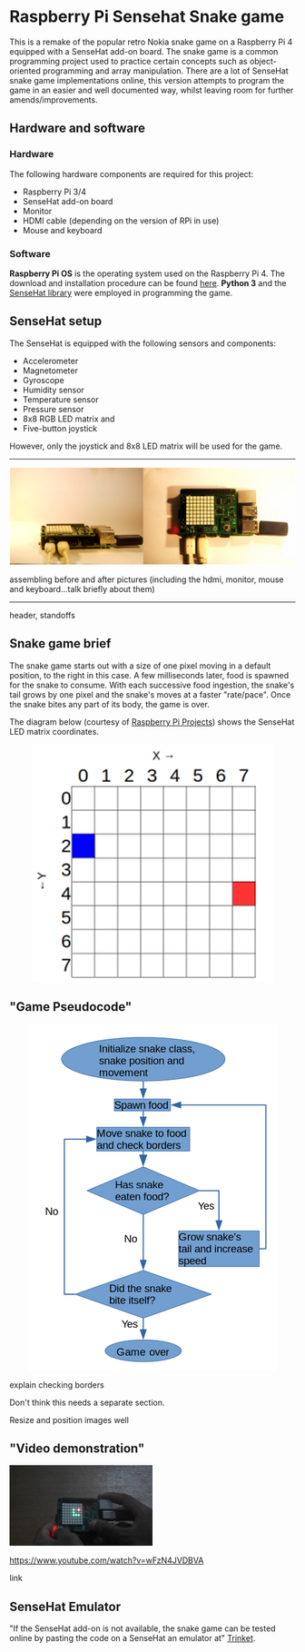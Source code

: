 # Raspberry Pi Sensehat Snake game

This is a remake of the popular retro Nokia snake game on a Raspberry Pi 4 equipped with a SenseHat add-on board. The snake game is a common programming project
used to practice certain concepts such as object-oriented programming and array manipulation. There are a lot of SenseHat snake game
implementations online, this version attempts to program the game in an easier and well documented way, whilst leaving room for further amends/improvements.

## Hardware and software

### Hardware

The following hardware components are required for this project:

- Raspberry Pi 3/4
- SenseHat add-on board
- Monitor
- HDMI cable (depending on the version of RPi in use)
- Mouse and keyboard

### Software

**Raspberry Pi OS** is the operating system used on the Raspberry Pi 4. The download and installation procedure can be found [here](https://www.raspberrypi.org/software/). **Python 3** and the [SenseHat library](https://projects.raspberrypi.org/en/projects/getting-started-with-the-sense-hat/1) were employed in programming the game.

## SenseHat setup

The SenseHat is equipped with the following sensors and components:

- Accelerometer
- Magnetometer
- Gyroscope
- Humidity sensor
- Temperature sensor
- Pressure sensor
- 8x8 RGB LED matrix and
- Five-button joystick

However, only the joystick and 8x8 LED matrix will be used for the game.

---
<p align="center">
  <img src=images/sensehat_assembled.png>
</p>
assembling before and after pictures (including the hdmi, monitor, mouse and keyboard...talk briefly about them)

---
header, standoffs

## Snake game brief

The snake game starts out with a size of one pixel moving in a default position, to the right in this case. A few milliseconds later, food is spawned for the snake to consume. With each successive food ingestion, the snake's tail grows by one pixel and the snake's moves at a faster "rate/pace". Once the snake bites any part of its body, the game is over.

The diagram below (courtesy of [Raspberry Pi Projects](https://projects.raspberrypi.org/en/projects/getting-started-with-the-sense-hat/5)) shows the SenseHat LED matrix coordinates.

<p align="center">
  <img src=images/coordinates.png>
</p>

## "Game Pseudocode"

<p align="center">
    <img src=images/snake_game_flow_chart.png>
</p>

explain checking borders

Don't think this needs a separate section. 

Resize and position images well

## "Video demonstration"

[<img src="images/thumbnail.png" width="50%">](https://www.youtube.com/watch?v=wFzN4JVDBVA)

https://www.youtube.com/watch?v=wFzN4JVDBVA

link

## SenseHat Emulator

"If the SenseHat add-on is not available, the snake game can be tested online by pasting the code on a SenseHat an emulator at" [Trinket](https://trinket.io/sense-hat).
